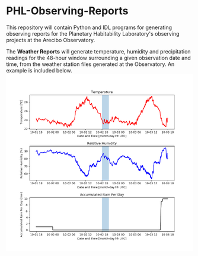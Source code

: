 # PHL-Observing-Reports

This repository will contain Python and IDL programs for generating observing reports for the Planetary Habitability Laboratory's observing projects at the Arecibo Observatory.

The **Weather Reports** will generate temperature, humidity and precipitation readings for the 48-hour window surrounding a given observation date and time, from the weather station files generated at the Observatory. An example is included below.
![Example Image](/images/Example_PHL_Weather_Report.png)

